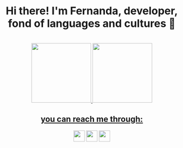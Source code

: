 <div align="center">
  <h1> Hi there! I'm Fernanda, developer, fond of languages and cultures 👋 </h1>
  
</div>
<div align="center"><br>
  <a href="https://github.com/FernandaAbreu24">
  <img height="160em" src="https://awesome-github-stats.azurewebsites.net/user-stats/FernandaAbreu24?cardType=github&theme=great-gatsby"/>
  <img height="160em" src="https://github-readme-stats.vercel.app/api/top-langs/?username=FernandaAbreu24&layout=compact&langs_count=7&theme=great-gatsby"/>
</div>
<div style="display: inline_block" align="center">
 
  <h2>you can reach me through: </h2>
  <a  href="https://www.linkedin.com/in/fernanda-abreu-129a16186/"><img height="30em" src="https://img.shields.io/badge/LinkedIn-0077B5?style=for-the-badge&logo=linkedin&logoColor=white"/></a>
  <a  href="mailto:fernandabreu24@outlook.com"><img height="30em" src="https://img.shields.io/badge/Gmail-D14836?style=for-the-badge&logo=gmail&logoColor=white"/></a>
  <a  href="https://api.whatsapp.com/send?phone=5541988507029"><img height="30em" src="https://img.shields.io/badge/WhatsApp-25D366?style=for-the-badge&logo=whatsapp&logoColor=white"/></a>
</div>
  
    
